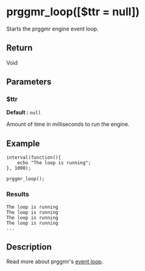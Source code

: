 # prggmr_loop([$ttr = null])

Starts the prggmr engine event loop.

## Return

Void

## Parameters

### $ttr
__Default :__ ```null```

Amount of time in milliseconds to run the engine.

## Example

    interval(function(){
        echo "The loop is running";
    }, 1000);

    prggmr_loop();

### Results

    The loop is running
    The loop is running
    The loop is running
    The loop is running
    ...

## Description

Read more about prggmr's <a href="../event_loop.html">event loop</a>.